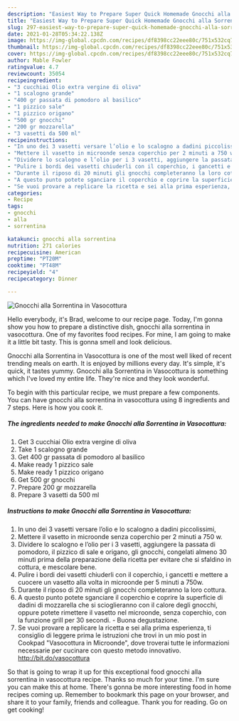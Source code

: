 ```yaml
---
description: "Easiest Way to Prepare Super Quick Homemade Gnocchi alla Sorrentina in Vasocottura"
title: "Easiest Way to Prepare Super Quick Homemade Gnocchi alla Sorrentina in Vasocottura"
slug: 297-easiest-way-to-prepare-super-quick-homemade-gnocchi-alla-sorrentina-in-vasocottura
date: 2021-01-28T05:34:22.138Z
image: https://img-global.cpcdn.com/recipes/df8398cc22eee80c/751x532cq70/gnocchi-alla-sorrentina-in-vasocottura-recipe-main-photo.jpg
thumbnail: https://img-global.cpcdn.com/recipes/df8398cc22eee80c/751x532cq70/gnocchi-alla-sorrentina-in-vasocottura-recipe-main-photo.jpg
cover: https://img-global.cpcdn.com/recipes/df8398cc22eee80c/751x532cq70/gnocchi-alla-sorrentina-in-vasocottura-recipe-main-photo.jpg
author: Mable Fowler
ratingvalue: 4.7
reviewcount: 35054
recipeingredient:
- "3 cucchiai Olio extra vergine di oliva"
- "1 scalogno grande"
- "400 gr passata di pomodoro al basilico"
- "1 pizzico sale"
- "1 pizzico origano"
- "500 gr gnocchi"
- "200 gr mozzarella"
- "3 vasetti da 500 ml"
recipeinstructions:
- "In uno dei 3 vasetti versare l’olio e lo scalogno a dadini piccolissimi,"
- "Mettere il vasetto in microonde senza coperchio per 2 minuti a 750 w."
- "Dividere lo scalogno e l’olio per i 3 vasetti, aggiungere la passata di pomodoro, il pizzico di sale e origano, gli gnocchi, congelati almeno 30 minuti prima della preparazione della ricetta per evitare che si sfaldino in cottura, e mescolare bene."
- "Pulire i bordi dei vasetti chiuderli con il coperchio, i gancetti e mettere a cuocere un vasetto alla volta in microonde per 5 minuti a 750w."
- "Durante il riposo di 20 minuti gli gnocchi completeranno la loro cottura."
- "A questo punto potete sganciare il coperchio e coprire la superficie di dadini di mozzarella che si scioglieranno con il calore degli gnocchi, oppure potete rimettere il vasetto nel microonde, senza coperchio, con la funzione grill per 30 secondi. Buona degustazione."
- "Se vuoi provare a replicare la ricetta e sei alla prima esperienza, ti consiglio di leggere prima le istruzioni che trovi in un mio post in Cookpad &#34;Vasocottura in Microonde&#34;, dove troverai tutte le informazioni necessarie per cucinare con questo metodo innovativo. http://bit.do/vasocottura"
categories:
- Recipe
tags:
- gnocchi
- alla
- sorrentina

katakunci: gnocchi alla sorrentina 
nutrition: 271 calories
recipecuisine: American
preptime: "PT20M"
cooktime: "PT48M"
recipeyield: "4"
recipecategory: Dinner

---
```



![Gnocchi alla Sorrentina in Vasocottura](https://img-global.cpcdn.com/recipes/df8398cc22eee80c/751x532cq70/gnocchi-alla-sorrentina-in-vasocottura-recipe-main-photo.jpg)

Hello everybody, it's Brad, welcome to our recipe page. Today, I'm gonna show you how to prepare a distinctive dish, gnocchi alla sorrentina in vasocottura. One of my favorites food recipes. For mine, I am going to make it a little bit tasty. This is gonna smell and look delicious.



Gnocchi alla Sorrentina in Vasocottura is one of the most well liked of recent trending meals on earth. It is enjoyed by millions every day. It's simple, it's quick, it tastes yummy. Gnocchi alla Sorrentina in Vasocottura is something which I've loved my entire life. They're nice and they look wonderful.


To begin with this particular recipe, we must prepare a few components. You can have gnocchi alla sorrentina in vasocottura using 8 ingredients and 7 steps. Here is how you cook it.

<!--inarticleads1-->

##### The ingredients needed to make Gnocchi alla Sorrentina in Vasocottura:

1. Get 3 cucchiai Olio extra vergine di oliva
1. Take 1 scalogno grande
1. Get 400 gr passata di pomodoro al basilico
1. Make ready 1 pizzico sale
1. Make ready 1 pizzico origano
1. Get 500 gr gnocchi
1. Prepare 200 gr mozzarella
1. Prepare 3 vasetti da 500 ml




<!--inarticleads2-->

##### Instructions to make Gnocchi alla Sorrentina in Vasocottura:

1. In uno dei 3 vasetti versare l’olio e lo scalogno a dadini piccolissimi,
1. Mettere il vasetto in microonde senza coperchio per 2 minuti a 750 w.
1. Dividere lo scalogno e l’olio per i 3 vasetti, aggiungere la passata di pomodoro, il pizzico di sale e origano, gli gnocchi, congelati almeno 30 minuti prima della preparazione della ricetta per evitare che si sfaldino in cottura, e mescolare bene.
1. Pulire i bordi dei vasetti chiuderli con il coperchio, i gancetti e mettere a cuocere un vasetto alla volta in microonde per 5 minuti a 750w.
1. Durante il riposo di 20 minuti gli gnocchi completeranno la loro cottura.
1. A questo punto potete sganciare il coperchio e coprire la superficie di dadini di mozzarella che si scioglieranno con il calore degli gnocchi, oppure potete rimettere il vasetto nel microonde, senza coperchio, con la funzione grill per 30 secondi. - Buona degustazione.
1. Se vuoi provare a replicare la ricetta e sei alla prima esperienza, ti consiglio di leggere prima le istruzioni che trovi in un mio post in Cookpad &#34;Vasocottura in Microonde&#34;, dove troverai tutte le informazioni necessarie per cucinare con questo metodo innovativo. http://bit.do/vasocottura




So that is going to wrap it up for this exceptional food gnocchi alla sorrentina in vasocottura recipe. Thanks so much for your time. I'm sure you can make this at home. There's gonna be more interesting food in home recipes coming up. Remember to bookmark this page on your browser, and share it to your family, friends and colleague. Thank you for reading. Go on get cooking!
